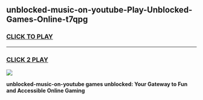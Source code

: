 
## unblocked-music-on-youtube-Play-Unblocked-Games-Online-t7qpg
<h3>
<a href="https://premium76.site?title=unblocked-music-on-youtube&ref=25A">CLICK TO PLAY</a></h3>
<hr>

<h3>
<a href="https://premium76.site?title=unblocked-music-on-youtube&ref=25A">CLICK 2 PLAY</a>
  
</h3>

<a href="https://premium76.site?title=unblocked-music-on-youtube&ref=25A"><img src="https://clearcache.store/games.png"></a>


**unblocked-music-on-youtube games unblocked: Your Gateway to Fun and Accessible Online Gaming**
